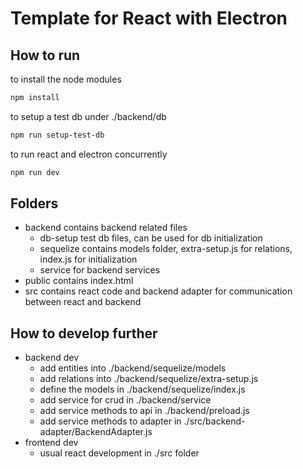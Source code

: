 # Template for React with Electron

## How to run
to install the node modules
``` bash
npm install
```
to setup a test db under ./backend/db
``` bash
npm run setup-test-db
```
to run react and electron concurrently
``` bash
npm run dev
```
## Folders
- backend
contains backend related files
  - db-setup
  test db files, can be used for db initialization
  - sequelize
  contains models folder, extra-setup.js for relations, index.js for initialization
  - service
  for backend services
- public
contains index.html
- src
contains react code and backend adapter for communication between react and backend

## How to develop further
- backend dev
  - add entities into ./backend/sequelize/models
  - add relations into ./backend/sequelize/extra-setup.js
  - define the models in ./backend/sequelize/index.js
  - add service for crud in ./backend/service
  - add service methods to api in ./backend/preload.js
  - add service methods to adapter in ./src/backend-adapter/BackendAdapter.js
- frontend dev
  - usual react development in ./src folder
